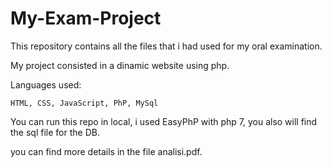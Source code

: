# My-Exam-Project

This repository contains all the files that i had used for my oral examination.

My project consisted in a dinamic website using php.

Languages used:
    
    HTML, CSS, JavaScript, PhP, MySql
    
You can run this repo in local, i used EasyPhP with php 7, you also will find the sql file for the DB.

you can find more details in the file analisi.pdf.
